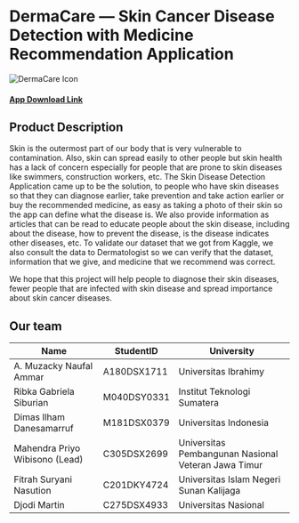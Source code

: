 # DermaCare — Skin Cancer Disease Detection with Medicine Recommendation Application

![DermaCare Icon](https://github.com/C23-PC716/.github/assets/88326267/40a4f825-2e6e-41b8-8c00-d7eef9e1c719)

#### [App Download Link](https://drive.google.com/uc?export=download&id=1JF6AFss3azUgT9bn58wU7IQiedFBqsUD)

## Product Description

Skin is the outermost part of our body that is very vulnerable to contamination. Also, skin can spread easily to other people but skin health has a lack of concern especially for people that are prone to skin diseases like swimmers, construction workers, etc. The Skin Disease Detection Application came up to be the solution, to people who have skin diseases so that they can diagnose earlier, take prevention and take action earlier or buy the recommended medicine, as easy as taking a photo of their skin so the app can define what the disease is. We also provide information as articles that can be read to educate people about the skin disease, including about the disease, how to prevent the disease, is the disease indicates other diseases, etc. To validate our dataset that we got from Kaggle, we also consult the data to Dermatologist so we can verify that the dataset, information that we give, and medicine that we recommend was correct.

We hope that this project will help people to diagnose their skin diseases, fewer people that are infected with skin disease and spread importance about skin cancer diseases.

## Our team
|Name  | StudentID  | University |
|--|--|--|
| A. Muzacky Naufal Ammar | A180DSX1711 | Universitas Ibrahimy |
| Ribka Gabriela Siburian | M040DSY0331 | Institut Teknologi Sumatera |
| Dimas Ilham Danesamarruf | M181DSX0379 | Universitas Indonesia |
| Mahendra Priyo Wibisono (Lead)| C305DSX2699 | Universitas Pembangunan Nasional Veteran Jawa Timur |
| Fitrah Suryani Nasution | C201DKY4724 | Universitas Islam Negeri Sunan Kalijaga |
| Djodi Martin | C275DSX4933 | Universitas Nasional |
